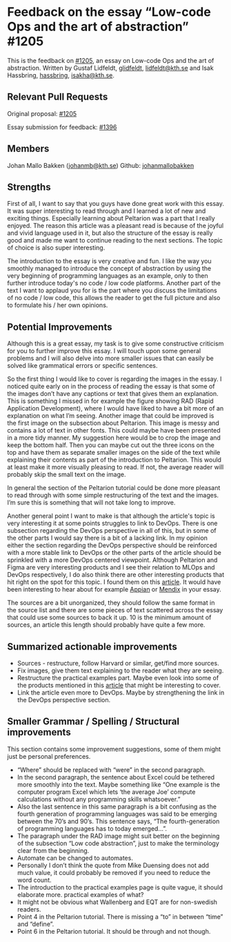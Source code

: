 # Feedback on the essay “Low-code Ops and the art of abstraction” #1205

This is the feedback on [#1205](https://github.com/KTH/devops-course/pull/1205), an essay on Low-code Ops and the art of abstraction. Written by Gustaf Lidfeldt, [glidfeldt](https://github.com/glidfeldt), lidfeldt@kth.se and Isak Hassbring, [hassbring](https://github.com/hassbring), isakha@kth.se.

## Relevant Pull Requests

Original proposal: [#1205](https://github.com/KTH/devops-course/pull/1205)

Essay submission for feedback: [#1396](https://github.com/KTH/devops-course/pull/1396)

## Members
Johan Mallo Bakken (johanmb@kth.se)
Github: [johanmallobakken](https://github.com/johanmallobakken)

## Strengths

First of all, I want to say that you guys have done great work with this essay. It was super interesting to read through and I learned a lot of new and exciting things. Especially learning about Peltarion was a part that I really enjoyed. The reason this article was a pleasant read is because of the joyful and vivid language used in it, but also the structure of the essay is really good and made me want to continue reading to the next sections. The topic of choice is also super interesting. 

The introduction to the essay is very creative and fun. I like the way you smoothly managed to introduce the concept of abstraction by using the very beginning of programming languages as an example, only to then further introduce today's no code / low code platforms. Another part of the text I want to applaud you for is the part where you discuss the limitations of no code / low code, this allows the reader to get the full picture and also to formulate his / her own opinions. 

## Potential Improvements

Although this is a great essay, my task is to give some constructive criticism for you to further improve this essay. I will touch upon some general problems and I will also delve into more smaller issues that can easily be solved like grammatical errors or specific sentences. 

So the first thing I would like to cover is regarding the images in the essay. I noticed quite early on in the process of reading the essay is that some of the images don’t have any captions or text that gives them an explanation. This is something I missed in for example the figure showing RAD (Rapid Application Development), where I would have liked to have a bit more of an explanation on what I’m seeing. Another image that could be improved is the first image on the subsection about Peltarion. This image is messy and contains a lot of text in other fonts. This could maybe have been presented in a more tidy manner. My suggestion here would be to crop the image and keep the bottom half. Then you can maybe cut out the three icons on the top and have them as separate smaller images on the side of the text while explaining their contents as part of the introduction to Peltarion. This would at least make it more visually pleasing to read. If not, the average reader will probably skip the small text on the image. 

In general the section of the Peltarion tutorial could be done more pleasant to read through with some simple restructuring of the text and the images. I’m sure this is something that will not take long to improve. 

Another general point I want to make is that although the article's topic is very interesting it at some points struggles to link to DevOps. There is one subsection regarding the DevOps perspective in all of this, but in some of the other parts I would say there is a bit of a lacking link. In my opinion either the section regarding the DevOps perspective should be reinforced with a more stable link to DevOps or the other parts of the article should be sprinkled with a more DevOps centered viewpoint. Although Peltarion and Figma are very interesting products and I see their relation to MLOps and DevOps respectively, I do also think there are other interesting products that hit right on the spot for this topic. I found them on this [article](https://www.opcito.com/blogs/how-low-code-can-fit-into-the-devops-culture). It would have been interesting to hear about for example [Appian](https://appian.com/) or [Mendix](https://mendix.com/) in your essay.

The sources are a bit unorganized, they should follow the same format in the source list and there are some pieces of text scattered across the essay that could use some sources to back it up. 10 is the minimum amount of sources, an article this length should probably have quite a few more. 


## Summarized actionable improvements
* Sources - restructure, follow Harvard or similar, get/find more sources.
* Fix images, give them text explaining to the reader what they are seeing.
* Restructure the practical examples part. Maybe even look into some of the products mentioned in this [article](https://www.opcito.com/blogs/how-low-code-can-fit-into-the-devops-culture) that might be interesting to cover.
* Link the article even more to DevOps. Maybe by strengthening the link in the DevOps perspective section. 

## Smaller Grammar / Spelling / Structural improvements

This section contains some improvement suggestions, some of them might just be personal preferences.

* “Where” should be replaced with “were” in the second paragraph.
* In the second paragraph, the sentence about Excel could be tethered more smoothly into the text. Maybe something like “One example is the computer program Excel which lets ‘the average Joe’ compute calculations without any programming skills whatsoever.”
* Also the last sentence in this same paragraph is a bit confusing as the fourth generation of programming languages was said to be emerging between the 70’s and 90’s. This sentence says, “The fourth-generation of programming languages has to today emerged...”.
* The paragraph under the RAD image might suit better on the beginning of the subsection “Low code abstraction”, just to make the terminology clear from the beginning. 
* Automate can be changed to automates. 
* Personally I don’t think the quote from  Mike Duensing does not add much value, it could probably be removed if you need to reduce the word count. 
* The introduction to the practical examples page is quite vague, it should elaborate more. practical examples of what?
* It might not be obvious what Wallenberg and EQT are for non-swedish readers. 
* Point 4 in the Peltarion tutorial. There is missing a “to” in between “time” and “define”. 
* Point 6 in the Peltarion tutorial. It should be through and not though.